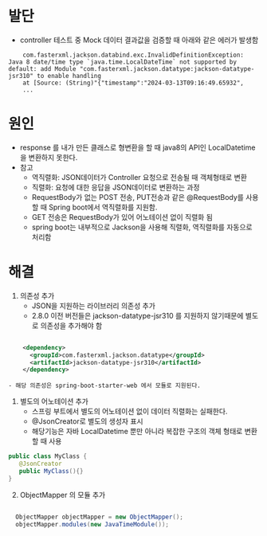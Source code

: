 # 발단
- controller 테스트 중 Mock 데이터 결과값을 검증할 때 아래와 같은 에러가 발생함
  
```log
    com.fasterxml.jackson.databind.exc.InvalidDefinitionException: Java 8 date/time type `java.time.LocalDateTime` not supported by default: add Module "com.fasterxml.jackson.datatype:jackson-datatype-jsr310" to enable handling
    at [Source: (String)"{"timestamp":"2024-03-13T09:16:49.65932",
    ...
```

# 원인
- response 를 내가 만든 클래스로 형변환을 할 때 java8의 API인 LocalDatetime을 변환하지 못한다.
- 참고
    - 역직렬화: JSON데이터가 Controller 요청으로 전송될 때 객체형태로 변환
    - 직렬화: 요청에 대한 응답을 JSON데이터로 변환하는 과정
  - RequestBody가 없는 POST 전송, PUT전송과 같은 @RequestBody를 사용할 때 Spring boot에서 역직렬화를 지원함.
  - GET 전송은 RequestBody가 있어 어노테이션 없이 직렬화 됨
  - spring boot는 내부적으로 Jackson을 사용해 직렬화, 역직렬화를 자동으로 처리함
  
# 해결
1. 의존성 추가
    - JSON을 지원하는 라이브러리 의존성 추가
    - 2.8.0 이전 버전들은 jackson-datatype-jsr310 를 지원하지 않기때문에 별도로 의존성을 추가해야 함
    
```xml

    <dependency>
      <groupId>com.fasterxml.jackson.datatype</groupId>
      <artifactId>jackson-datatype-jsr310</artifactId>
    </dependency>


```

    - 해당 의존성은 spring-boot-starter-web 에서 모듈로 지원된다.


1. 별도의 어노테이션 추가
   - 스프링 부트에서 별도의 어노테이션 없이 데이터 직렬화는 실패한다.
   - @JsonCreator로 별도의 생성자 표시
   - 해당기능은 자바 LocalDatetime 뿐만 아니라 복잡한 구조의 객체 형태로 변환할 때 사용

 ```java
 public class MyClass {
    @JsonCreator
    public MyClass(){}
 }

 ```
2. ObjectMapper 의 모듈 추가
```java

  ObjectMapper objectMapper = new ObjectMapper();
  objectMapper.modules(new JavaTimeModule());

```
